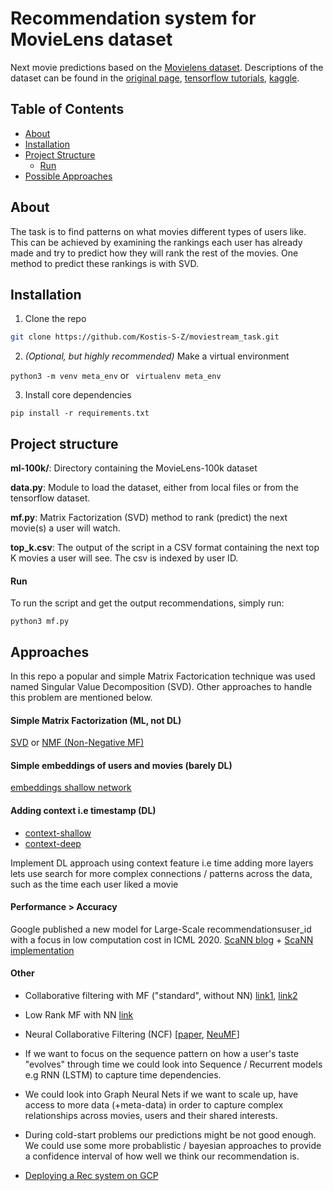 # Recommendation system for MovieLens dataset

Next movie predictions based on the [Movielens dataset](https://grouplens.org/datasets/movielens/100k/). Descriptions of the dataset can be found in the [original page](https://grouplens.org/datasets/movielens), [tensorflow tutorials](https://www.tensorflow.org/datasets/catalog/movielens), [kaggle](https://www.kaggle.com/c/movielens-100k).


## Table of Contents

* [About](#about)
* [Installation](#Installation)
* [Project Structure](#project-structure)
  * [Run](#run)
* [Possible Approaches](#approaches)

## About

The task is to find patterns on what movies different types of users like. This can be achieved by examining the rankings each user has already made and try to predict how they will rank the rest of the movies. One method to predict these rankings is with SVD.

## Installation


1. Clone the repo
```sh
git clone https://github.com/Kostis-S-Z/moviestream_task.git
```

2. _(Optional, but highly recommended)_ Make a virtual environment

```python3 -m venv meta_env``` or ``` virtualenv meta_env```


3. Install core dependencies

```pip install -r requirements.txt```

## Project structure

**ml-100k/**: Directory containing the MovieLens-100k dataset

**data.py**: Module to load the dataset, either from local files or from the tensorflow dataset.

**mf.py**: Matrix Factorization (SVD) method to rank (predict) the next movie(s) a user will watch.

**top_k.csv**: The output of the script in a CSV format containing the next top K movies a user will see. The csv is indexed by user ID.


#### Run

To run the script and get the output recommendations, simply run:

```python3 mf.py```


## Approaches

In this repo a popular and simple Matrix Factorication technique was used named Singular Value Decomposition (SVD). Other approaches to handle this problem are mentioned below.

#### Simple Matrix Factorization (ML, not DL)

[SVD](https://surprise.readthedocs.io/en/stable/matrix_factorization.html#surprise.prediction_algorithms.matrix_factorization.SVD) or [NMF (Non-Negative MF)](https://surprise.readthedocs.io/en/stable/matrix_factorization.html)


#### Simple embeddings of users and movies (barely DL)

[embeddings shallow network](https://github.com/tensorflow/recommenders/blob/main/docs/examples/featurization.ipynb)

#### Adding context i.e timestamp (DL)

- [context-shallow](https://github.com/tensorflow/recommenders/blob/9f08160ab58cb19e5360e3c83f2aac555b7d4dd0/docs/examples/context_features.ipynb)
- [context-deep](https://github.com/tensorflow/recommenders/blob/82feca08f5cecdd925dd99d44e3fa3c13692c616/docs/examples/deep_recommenders.ipynb)

Implement DL approach using context feature i.e time
adding more layers lets use search for more complex connections / patterns across the data, such as the time each user liked a movie


#### Performance > Accuracy

Google published a new model for Large-Scale recommendationsuser_id with a focus in low computation cost in ICML 2020. [ScaNN blog](https://ai.googleblog.com/2020/07/announcing-scann-efficient-vector.html) + [ScaNN implementation](https://github.com/tensorflow/recommenders/blob/main/docs/examples/efficient_serving.ipynb)

#### Other 

- Collaborative filtering with MF ("standard", without NN) [link1](https://www.kaggle.com/riyadhrazzaq/collaborative-filtering-w-mf-from-scratch), [link2](https://www.kaggle.com/premstroke95/basics-of-collaborative-factorization) 

- Low Rank MF with NN [link](https://www.kaggle.com/rajmehra03/cf-based-recsys-by-low-rank-matrix-factorization)

- Neural Collaborative Filtering (NCF) [[paper](https://arxiv.org/abs/1708.05031), [NeuMF](https://github.com/tensorflow/models/tree/08bb9eb5ad79e6bceffc71aeea6af809cc78694b/official/recommendation)]

- If we want to focus on the sequence pattern on how a user's taste "evolves" through time we could look into Sequence / Recurrent models e.g RNN (LSTM) to capture time dependencies.

- We could look into Graph Neural Nets if we want to scale up, have access to more data (+meta-data) in order to capture complex relationships across movies, users and their shared interests.

- During cold-start problems our predictions might be not good enough. We could use some more probablistic / bayesian approaches to provide a confidence interval of how well we think our recommendation is. 

- [Deploying a Rec system on GCP](https://cloud.google.com/solutions/machine-learning/recommendation-system-tensorflow-overview)
